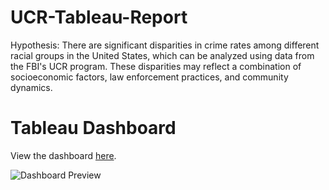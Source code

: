 # UCR-Tableau-Report
Hypothesis: There are significant disparities in crime rates among different racial groups in the United States, which can be analyzed using data from the FBI's UCR program. These disparities may reflect a combination of socioeconomic factors, law enforcement practices, and community dynamics.


# Tableau Dashboard

View the dashboard [here](https://public.tableau.com/views/Module9ResearchandAnalysisChallenge_DataVisualization/Analysis?:language=en-US&:sid=&:display_count=n&:origin=viz_share_link).

![Dashboard Preview](https://public.tableau.com/static/images/Mo/Module9ResearchandAnalysisChallenge_DataVisualization/Analysis/1.png)
